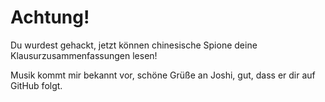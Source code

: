 # Achtung!
Du wurdest gehackt, jetzt können chinesische Spione deine Klausurzusammenfassungen lesen!

Musik kommt mir bekannt vor, schöne Grüße an Joshi, gut, dass er dir auf GitHub folgt.

